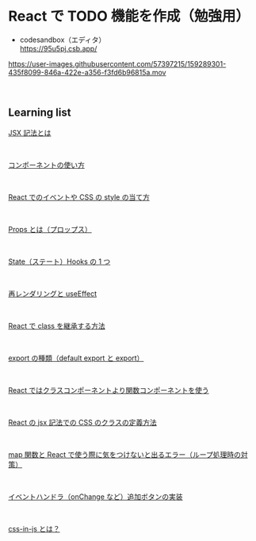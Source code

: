 # React で TODO 機能を作成（勉強用）

- codesandbox（エディタ）
  <br>
  https://95u5pj.csb.app/

https://user-images.githubusercontent.com/57397215/159289301-435f8099-846a-422e-a356-f3fd6b96815a.mov

<br>

## Learning list

[JSX 記法とは](https://www.notion.so/game8inc/JSX-ab7f4332e66a419caf2a1621076c95ab)

<br>

[コンポーネントの使い方](https://www.notion.so/game8inc/2c2f9ea3eef54b7e9de2f1e2068cd5ec)

<br>

[React でのイベントや CSS の style の当て方](https://www.notion.so/game8inc/React-CSS-style-4ab7c26b35894b8bb6818c747c5238d2)

<br>

[Props とは（プロップス）](https://www.notion.so/game8inc/Props-9f2865383f074617a32edf2e45ba68da)

<br>

[State（ステート）Hooks の 1 つ](https://www.notion.so/game8inc/State-Hooks-1-1cdde04fb9174364a5d0e92ee8aa12eb)

<br>

[再レンダリングと useEffect](https://www.notion.so/game8inc/useEffect-806db146bf4147d89083c71d230570c2)

<br>

[React で class を継承する方法](https://www.notion.so/game8inc/React-class-d600e9b085f94e3ebc875b51ea3ebeb3)

<br>

[export の種類（default export と export）](https://www.notion.so/game8inc/export-default-export-export-8f5a0539483d40edae4a62c3987993f1)

<br>

[React ではクラスコンポーネントより関数コンポーネントを使う](https://www.notion.so/game8inc/React-Hooks-dcc4be1415554e97a81091f1b6c6a914)

<br>

[React の jsx 記法での CSS のクラスの定義方法](https://www.notion.so/game8inc/React-jsx-CSS-9f799fea8bc745998e90a059f1d09efe)

<br>

[map 関数と React で使う際に気をつけないと出るエラー（ループ処理時の対策）](https://www.notion.so/game8inc/map-React-3f79410281de4f41a354d8c9c8d6b652)

<br>

[イベントハンドラ（onChange など）追加ボタンの実装](https://www.notion.so/game8inc/onChange-a8f20790306e4df4a3615ef0b26c1415)

<br>

[css-in-js とは？](https://www.notion.so/game8inc/css-in-js-9bbafab91cfc4849bced6f1d0cdec407)
